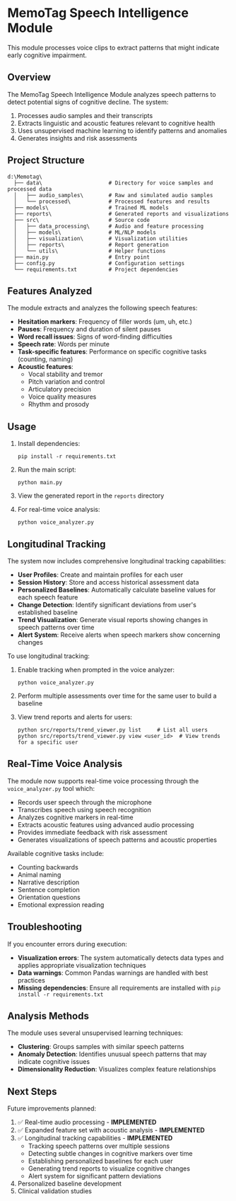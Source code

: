 # MemoTag Speech Intelligence Module

This module processes voice clips to extract patterns that might indicate early cognitive impairment.

## Overview

The MemoTag Speech Intelligence Module analyzes speech patterns to detect potential signs of cognitive decline. The system:

1. Processes audio samples and their transcripts
2. Extracts linguistic and acoustic features relevant to cognitive health
3. Uses unsupervised machine learning to identify patterns and anomalies
4. Generates insights and risk assessments

## Project Structure

```
d:\Memotag\
  ├── data\                     # Directory for voice samples and processed data
  │   ├── audio_samples\        # Raw and simulated audio samples
  │   └── processed\            # Processed features and results
  ├── models\                   # Trained ML models
  ├── reports\                  # Generated reports and visualizations
  ├── src\                      # Source code
  │   ├── data_processing\      # Audio and feature processing
  │   ├── models\               # ML/NLP models
  │   ├── visualization\        # Visualization utilities
  │   ├── reports\              # Report generation
  │   └── utils\                # Helper functions
  ├── main.py                   # Entry point
  ├── config.py                 # Configuration settings
  └── requirements.txt          # Project dependencies
```

## Features Analyzed

The module extracts and analyzes the following speech features:

- **Hesitation markers**: Frequency of filler words (um, uh, etc.)
- **Pauses**: Frequency and duration of silent pauses
- **Word recall issues**: Signs of word-finding difficulties
- **Speech rate**: Words per minute
- **Task-specific features**: Performance on specific cognitive tasks (counting, naming)
- **Acoustic features**: 
  - Vocal stability and tremor
  - Pitch variation and control
  - Articulatory precision
  - Voice quality measures
  - Rhythm and prosody

## Usage

1. Install dependencies:
   ```
   pip install -r requirements.txt
   ```

2. Run the main script:
   ```
   python main.py
   ```

3. View the generated report in the `reports` directory

4. For real-time voice analysis:
   ```
   python voice_analyzer.py
   ```

## Longitudinal Tracking

The system now includes comprehensive longitudinal tracking capabilities:

- **User Profiles**: Create and maintain profiles for each user
- **Session History**: Store and access historical assessment data
- **Personalized Baselines**: Automatically calculate baseline values for each speech feature
- **Change Detection**: Identify significant deviations from user's established baseline
- **Trend Visualization**: Generate visual reports showing changes in speech patterns over time
- **Alert System**: Receive alerts when speech markers show concerning changes

To use longitudinal tracking:

1. Enable tracking when prompted in the voice analyzer:
   ```
   python voice_analyzer.py
   ```
   
2. Perform multiple assessments over time for the same user to build a baseline

3. View trend reports and alerts for users:
   ```
   python src/reports/trend_viewer.py list     # List all users
   python src/reports/trend_viewer.py view <user_id>  # View trends for a specific user
   ```

## Real-Time Voice Analysis

The module now supports real-time voice processing through the `voice_analyzer.py` tool which:

- Records user speech through the microphone
- Transcribes speech using speech recognition
- Analyzes cognitive markers in real-time
- Extracts acoustic features using advanced audio processing
- Provides immediate feedback with risk assessment
- Generates visualizations of speech patterns and acoustic properties

Available cognitive tasks include:
- Counting backwards
- Animal naming
- Narrative description
- Sentence completion
- Orientation questions
- Emotional expression reading

## Troubleshooting

If you encounter errors during execution:

- **Visualization errors**: The system automatically detects data types and applies appropriate visualization techniques
- **Data warnings**: Common Pandas warnings are handled with best practices
- **Missing dependencies**: Ensure all requirements are installed with `pip install -r requirements.txt`

## Analysis Methods

The module uses several unsupervised learning techniques:

- **Clustering**: Groups samples with similar speech patterns
- **Anomaly Detection**: Identifies unusual speech patterns that may indicate cognitive issues
- **Dimensionality Reduction**: Visualizes complex feature relationships

## Next Steps

Future improvements planned:

1. ✅ Real-time audio processing - **IMPLEMENTED**
2. ✅ Expanded feature set with acoustic analysis - **IMPLEMENTED**
3. ✅ Longitudinal tracking capabilities - **IMPLEMENTED**
   - Tracking speech patterns over multiple sessions
   - Detecting subtle changes in cognitive markers over time
   - Establishing personalized baselines for each user
   - Generating trend reports to visualize cognitive changes
   - Alert system for significant pattern deviations
4. Personalized baseline development
5. Clinical validation studies

